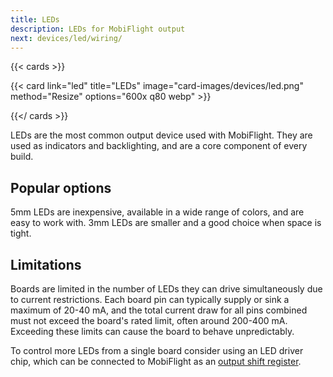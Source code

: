 ```yaml
---
title: LEDs
description: LEDs for MobiFlight output
next: devices/led/wiring/
---
```


{{< cards >}}

{{< card link="led" title="LEDs" image="card-images/devices/led.png" method="Resize" options="600x q80 webp" >}}

{{</ cards >}}

LEDs are the most common output device used with MobiFlight. They are used as indicators and backlighting, and are a core component of every build.

## Popular options

5mm LEDs are inexpensive, available in a wide range of colors, and are easy to work with. 3mm LEDs are smaller and a good choice when space is tight.

## Limitations

Boards are limited in the number of LEDs they can drive simultaneously due to current restrictions. Each board pin can typically supply or sink a maximum of 20-40 mA, and the total current draw for all pins combined must not exceed the board's rated limit, often around 200-400 mA. Exceeding these limits can cause the board to behave unpredictably.

To control more LEDs from a single board consider using an LED driver chip, which can be connected to MobiFlight as an [output shift register](/devices/output-shift-register).
